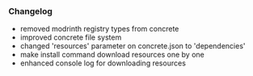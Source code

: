 ### Changelog

- removed modrinth registry types from concrete
- improved concrete file system
- changed 'resources' parameter on concrete.json to 'dependencies'
- make install command download resources one by one
- enhanced console log for downloading resources